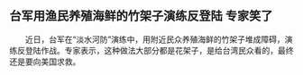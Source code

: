 ## 台军用渔民养殖海鲜的竹架子演练反登陆 专家笑了
　　近日，台军在“淡水河防”演练中，用附近民众养殖海鲜的竹架子堆成障碍，演练反登陆作战。专家表示，这种做法大部分都是花架子，是给台湾民众看的，最终还是要向美国求救。

